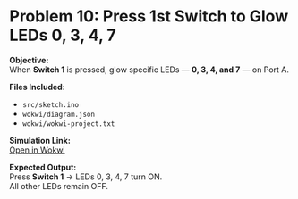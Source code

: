 # Problem 10: Press 1st Switch to Glow LEDs 0, 3, 4, 7

**Objective:**  
When **Switch 1** is pressed, glow specific LEDs — **0, 3, 4, and 7** — on Port A.

**Files Included:**  
- `src/sketch.ino`  
- `wokwi/diagram.json`  
- `wokwi/wokwi-project.txt`

**Simulation Link:**  
[Open in Wokwi](https://wokwi.com/projects/443966196945465345)

**Expected Output:**  
Press **Switch 1** → LEDs 0, 3, 4, 7 turn ON.  
All other LEDs remain OFF.
